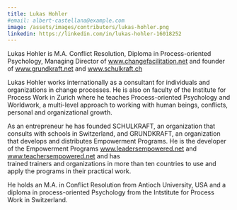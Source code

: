 ```yaml
---
title: Lukas Hohler
#email: albert-castellana@example.com
image: /assets/images/contributors/lukas-hohler.png
linkedin: https://linkedin.com/in/lukas-hohler-16018252
---
```


Lukas Hohler is M.A. Conflict Resolution, Diploma in Process-oriented Psychology,
Managing Director of www.changefacilitation.net and founder of www.grundkraft.net and www.schulkraft.ch

Lukas Hohler works internationally as a consultant for individuals and organizations in change processes. 
He is also on faculty of the Institute for Process Work in Zurich where he teaches 
Process-oriented Psychology and Worldwork, a multi-level approach to working with human beings, conflicts, 
personal and organizational growth.

As an entrepreneur he has founded SCHULKRAFT, an organization that consults with schools in 
Switzerland, and GRUNDKRAFT, an organization that develops and distributes Empowerment Programs. 
He is the developer of the Empowerment Programs www.leadersempowered.net and www.teachersempowered.net and has  
trained trainers and organizations in more than ten countries to use and apply the programs in their practical work.

He holds an M.A. in Conflict Resolution from Antioch University, USA and a diploma in process-oriented 
Psychology from the Intstitute for Process Work in Switzerland.
